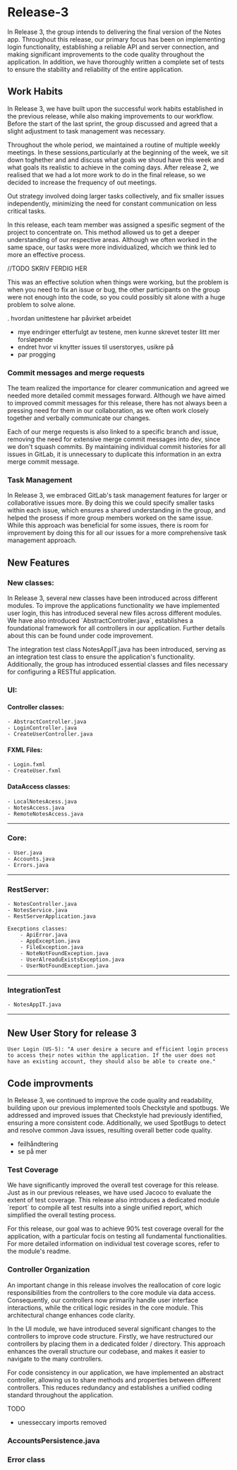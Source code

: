 # Release-3
In Release 3, the group intends to delivering the final version of the Notes app. Throughout this release, our primary focus has been on implementing login functionality, establishing a reliable API and server connection, and making significant improvements to the code quality throughout the application. In addition, we have thoroughly written a complete set of tests to ensure the stability and reliability of the entire application. 

## Work Habits
In Release 3, we have built upon the successful work habits established in the previous release, while also making improvements to our workflow. Before the start of the last sprint, the group discussed and agreed that a slight adjustment to task management was necessary. 

Throughout the whole period, we maintained a routine of multiple weekly meetings. In these sessions,particularly at the beginning of the week, we sit down toghether and and discuss what goals we shoud have this week and what goals its realistic to achieve in the coming days. After release 2, we realised that we had a lot more work to do in the final release, so we decided to increase the frequency of out meetings. 

Out strategy involved doing larger tasks collectively, and fix smaller issues independently, minimizing the need for constant communication on less critical tasks. 

In this release, each team member was assigned a spesific segment of the project to concentrate on. This method allowed us to get a deeper understanding of our respective areas. Although we often worked in the same space, our tasks were more individualized, whcich we think led to more an effective process. 

//TODO SKRIV FERDIG HER

This was an effective solution when things were working, but the problem is when you need to fix an issue or bug, the other participants on the group were not enough into the code, so you could possibly sit alone with a huge problem to solve alone. 

. hvordan unittestene har påvirket arbeidet 
- mye endringer etterfulgt av testene, men kunne skrevet tester litt mer forsløpende 
- endret hvor vi knytter issues til userstoryes, usikre på 
- par progging 

### Commit messages and merge requests 
The team realized the importance for clearer communication and agreed we needed more detailed commit messages forward. Although we have aimed to improved commit messages for this release, there has not always been a pressing need for them in our collaboration, as we often work closely together and verbally communicate our changes.  

Each of our merge requests is also linked to a specific branch and issue, removing the need for extensive merge commit messages into dev, since we don't squash commits. By maintaining individual commit histories for all issues in GitLab, it is unnecessary to duplicate this information in an extra merge commit message.  

### Task Management
In Release 3, we embraced GitLab's task management features for larger or collaborative issues more. By doing this we could specify smaller tasks within each issue, which ensures a shared understanding in the group, and helped the prosess if more group members worked on the same issue. While this approach was beneficial for some issues, there is room for improvement by doing this for all our issues for a more comprehensive task management approach.

## New Features 

### New classes:
In Release 3, several new classes have been introduced across different modules. To improve the applications functionality we have implemented user login, this has introduced several new files across different modules. We have also introduced `AbstractController.java´, establishes a foundational framework for all controllers in our application. Further details about this can be found under code improvement.

The integration test class NotesAppIT.java has been introduced, serving as an integration test class to ensure the application's functionality. Additionally, the group has introduced essential classes and files necessary for configuring a RESTful application.

### UI: 

#### Controller classes:
``````
- AbstractController.java
- LoginController.java
- CreateUserController.java
``````
#### FXML Files:
```
- Login.fxml
- CreateUser.fxml
```

#### DataAccess classes:
```
- LocalNotesAcess.java
- NotesAccess.java
- RemoteNotesAccess.java
```
___
### Core:
```
- User.java
- Accounts.java
- Errors.java
```
___
### RestServer:
```
- NotesController.java
- NotesService.java
- RestServerApplication.java

Execptions classes:
    - ApiError.java
    - AppException.java
    - FileException.java
    - NoteNotFoundException.java
    - UserAlreaduExistsException.java
    - UserNotFoundException.java
```
___
### IntegrationTest
```
- NotesAppIT.java
```
___


## New User Story for release 3 
```
User Login (US-5): "A user desire a secure and efficient login process to access their notes within the application. If the user does not have an existing account, they should also be able to create one."
```

## Code improvments 
In Release 3, we continued to improve the code quality and readability, building upon our previous implemented tools Checkstyle and spotbugs. We addressed and improved issues that Checkstyle had previously identified, ensuring a more consistent code. Additionally, we used SpotBugs to detect and resolve common Java issues, resulting overall better code quality.

- feilhåndtering 
- se på mer 

### Test Coverage 
We have significantly improved the overall test coverage for this release. Just as in our previous releases, we have used Jacoco to evaluate the extent of test coverage. This release also introduces a dedicated module `report´ to compile all test results into a single unified report, which simplified the overall testing process.

For this release, our goal was to achieve 90% test coverage overall for the application, with a particular focis on testing all fundamental functionalities. For more detailed information on individual test coverage scores, refer to the module's readme.

### Controller Organization 
An important change in this release involves the reallocation of core logic responsibilities from the controllers to the core module via data access. Consequently, our controllers now primarily handle user interface interactions, while the critical logic resides in the core module. This architectural change enhances code clarity.

In the UI module, we have introduced several significant changes to the controllers to improve code structure. Firstly, we have restructured our controllers by placing them in a dedicated folder / directory. This approach enhances the overall structure our codebase, and makes it easier to navigate to the many controllers. 

For code consistency in our application, we have implemented an abstract controller, allowing us to share methods and properties between different controllers. This reduces redundancy and establishes a unified coding standard throughout the application.

TODO
- unesseccary imports removed

### AccountsPersistence.java

### Error class 




